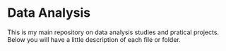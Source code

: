 # Data Analysis

This is my main repository on data analysis studies and pratical projects. Below you will have a little description of each file or folder.